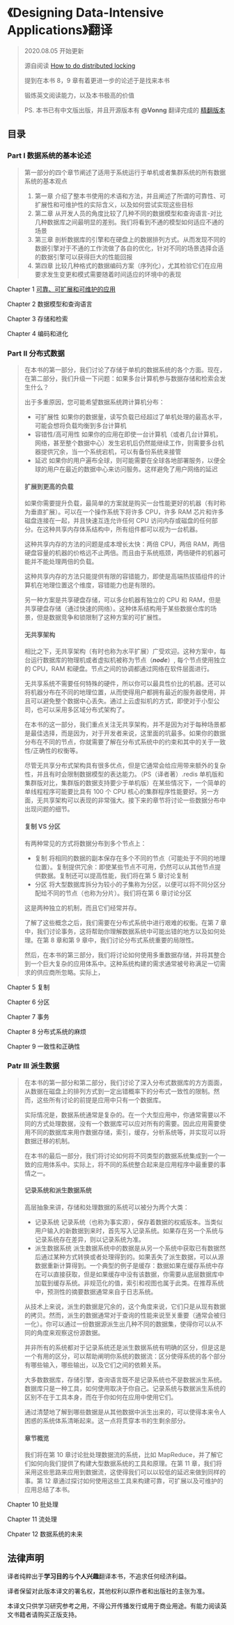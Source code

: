 # 《Designing Data-Intensive Applications》翻译

> 2020.08.05 开始更新
>
> 源自阅读 [How to do distributed locking](http://martin.kleppmann.com/2016/02/08/how-to-do-distributed-locking.html)
>
> 提到在本书 8，9 章有着更进一步的论述于是找来本书
>
> 锻炼英文阅读能力，以及本书极高的价值
>
> PS. 本书已有中文版出版，并且开源版本有 __@Vonng__ 翻译完成的 [精翻版本](https://github.com/Vonng/ddia)

## 目录

### Part I 数据系统的基本论述

> 第一部分的四个章节阐述了适用于系统运行于单机或者集群系统的所有数据系统的基本观点
>
> 1. 第一章 介绍了整本书使用的术语和方法，并且阐述了所谓的可靠性、可扩展性和可维护性的实际含义，以及如何尝试实现这些目标
> 2. 第二章 从开发人员的角度比较了几种不同的数据模型和查询语言-对比几种数据库之间最明显的差别。我们将看到不通的模型如何适应不通的场景
> 3. 第三章 剖析数据库的引擎和在硬盘上的数据排列方式。从而发现不同的数据引擎对于不通的工作流做了各自的优化，针对不同的场景选择合适的数据引擎可以获得巨大的性能回报
> 4. 第四章 比较几种格式的数据编码方案（序列化），尤其检验它们在应用要求发生变更和模式需要随着时间适应的环境中的表现

Chapter 1 [可靠、可扩展和可维护的应用](https://github.com/wendajiang/DesigningDataIntensiveApplications/blob/master/part1.FoundationasOfDataSystems/chapter1.Reliabel_ScalabelAndMaintainableApplications.md)

Chapter 2 数据模型和查询语言

Chapter 3 存储和检索

Chapter 4 编码和进化

### Part II 分布式数据

> 在本书的第一部分，我们讨论了存储于单机的数据系统的各个方面。现在，在第二部分，我们升级一下问题：如果多台计算机参与数据存储和检索会发生什么？
>
> 出于多重原因，您可能希望数据系统跨计算机分布：
>
> - 可扩展性
>   如果你的数据量，读写负载已经超过了单机处理的最高水平，可能会想将负载均衡到多台计算机
> - 容错性/高可用性
>   如果你的应用在即使一台计算机（或者几台计算机，网络，甚至整个数据中心）发生宕机后仍然能继续工作，则需要多台机器提供冗余，当一个系统宕机，可以有备份系统来接管
> - 延迟
>   如果你的用户遍布全球，则可能需要在全球各地部署服务，以便全球的用户在最近的数据中心来访问服务。这样避免了用户网络的延迟
>
> #### 扩展到更高的负载
>
> 如果你需要提升负载，最简单的方案就是购买一台性能更好的机器（有时称为垂直扩展）。可以在一个操作系统下将许多 CPU，许多 RAM 芯片和许多磁盘连接在一起，并且快速互连允许任何 CPU 访问内存或磁盘的任何部分。在这种共享内存体系结构中，所有组件都可以视为一台机器。
>
> 这种共享内存的方法的问题是成本增长太快：两倍 CPU，两倍 RAM，两倍硬盘容量的机器的价格远不止两倍。而且由于系统瓶颈，两倍硬件的机器可能并不能处理两倍的负载。
>
> 这种共享内存的方法只能提供有限的容错能力，即使是高端热拔插组件的计算机在地理位置这个维度，容错能力也是有限的。
>
> 另一种方案是共享硬盘存储，可以多台机器有独立的 CPU 和 RAM，但是共享硬盘存储（通过快速的网络）。这种体系结构用于某些数据仓库的场景，但是数据竞争和锁限制了这种方案的可扩展性。
>
> #### 无共享架构
>
> 相比之下，无共享架构（有时也称为水平扩展）广受欢迎。这种方案中，每台运行数据库的物理机或者虚拟机被称为节点（***node***）, 每个节点使用独立的 CPU，RAM 和硬盘。节点之间的协调都通过网络在软件层面进行。
>
> 无共享系统不需要任何特殊的硬件，所以你可以最具性价比的机器。还可以将机器分布在不同的地理位置，从而使得用户都拥有最近的服务器使用，并且可以避免整个数据中心丢失。通过上云虚拟机的方式，即使对于小型公司，也可以采用多区域分布式架构了。
>
> 在本书的这一部分，我们重点关注无共享架构，并不是因为对于每种场景都是最佳选择，而是因为，对于开发者来说，这里面的坑最多。如果你的数据分布在不同的节点，你就需要了解在分布式系统中的约束和其中的关于一致性/正确性的权衡等。
>
> 尽管无共享分布式架构具有很多优点，但是它通常会给应用带来额外的复杂性，并且有时会限制数据模型的表达能力。（PS（译者著）.redis 单机版和集群版对比，集群版的数据支持要少于单机版）在某些情况下，一个简单的单线程程序可能要比具有 100 个 CPU 核心的集群程序性能要好。另一方面，无共享架构可以表现的非常强大。接下来的章节将讨论一些数据分布中出现问题的细节。
>
> #### 复制 VS 分区
>
> 有两种常见的方式将数据分布到多个节点上：
>
> - 复制
>   将相同的数据的副本保存在多个不同的节点（可能处于不同的地理位置）。复制提供冗余：即使某些节点不可用，仍然可以从其他节点提供数据。复制还可以提高性能，我们将在第 5 章讨论复制
> - 分区
>   将大型数据库拆分为较小的子集称为分区，以便可以将不同分区分配给不同的节点（也称为分片）。我们将在第 6 章讨论分区
>
> 这是两种独立的机制，而且它们经常并存。
>
> 了解了这些概念之后，我们需要在分布式系统中进行艰难的权衡。在第 7 章中，我们讨论事务，这将帮助你理解数据系统中可能出错的地方以及如何处理。在第 8 章和第 9 章中，我们讨论分布式系统重要的局限性。
>
> 然后，在本书的第三部分，我们将讨论如何使用多重数据存储，并将其整合到一个巨大复杂的应用体系中。这种系统构建的需求通常被号称满足一切需求的供应商所忽略。实际上，

Chapter 5 复制

Chapter 6 分区

Chapter 7 事务

Chapter 8 分布式系统的麻烦

Chapter 9 一致性和正确性

### Patr III 派生数据

> 在本书的第一部分和第二部分，我们讨论了深入分布式数据库的方方面面，从数据在磁盘上的排列方式到一定出错概率下的分布式一致性的限制。然而，这些所有讨论的前提是应用中只有一个数据库。
>
> 实际情况是，数据系统通常是复杂的。在一个大型应用中，你通常需要以不同的方式处理数据，没有一个数据库可以应对所有的需要。因此应用需要使用不同的数据库来用作数据存储，索引，缓存，分析系统等，并实现可以将数据迁移的机制。
>
> 在本书的最后一部分，我们将讨论如何将不同类型的数据系统集成到一个一致的应用体系中。实际上，将不同的系统整合起来是应用程序中最重要的事情之一。
>
> #### 记录系统和派生数据系统
>
> 高层抽象来讲，存储和处理数据的系统可以被分为两个大类：
>
> - 记录系统
>   记录系统（也称为事实源），保存着数据的权威版本。当类似用户输入的新数据到来时，首先写入记录系统。如果存在另一个系统与记录系统存在差异，则以记录系统为准。
> - 派生数据系统
>   派生数据系统中的数据是从另一个系统中获取已有数据然后通过某种方式转换或者处理得到的。如果丢失了派生数据，可以从源数据重新计算得到。一个典型的例子是缓存：数据如果在缓存系统中存在可以直接获取，但是如果缓存中没有该数据，你需要从底层数据库中加载到缓存系统。非规范化的值，索引和视图也属于此类。在推荐系统中，预测性的摘要数据通常来自于日志系统。
>
> 从技术上来说，派生的数据是冗余的，这个角度来说，它们只是从现有数据的拷贝。然而，派生的数据通常对于查询的性能来说至关重要（通常会被归一化）。你可以通过一份数据源派生出几种不同的数据集，使得你可以从不同的角度来观察这份源数据。
>
> 并非所有的系统都对于记录系统还是派生数据系统有明确的区分，但是这是一个有用的区分，可以帮助阐明你系统的数据流：区分使得系统的各个部分有哪些输入，哪些输出，以及它们之间的依赖关系。
>
> 大多数数据库，存储引擎，查询语言既不是记录系统也不是数据派生系统。数据库只是一种工具，如何使用取决于你自己。记录系统与数据派生系统的区别不在于工具本身，而在于你如何在应用中使用它们。
>
> 通过清楚地了解到哪些数据是从其他数据中派生出来的，可以使得本来令人困惑的系统体系清晰起来。这一点将贯穿本书的生剩余部分。
>
> #### 章节概览
>
> 我们将在第 10 章讨论批处理数据流的系统，比如 MapReduce，并了解它们如何向我们提供了构建大型数据系统的工具和原理。在第 11 章，我们将采用这些思路来应用到数据流，这使得我们可以以较低的延迟来做到同样的事。第 12 章通过探讨如何使用这些工具来构建可靠，可扩展以及可维护的应用总结了本书。

Chapter 10 批处理

Chapter 11 流处理

Chpater 12 数据系统的未来

## 法律声明

译者纯粹出于**学习目的**与**个人兴趣**翻译本书，不追求任何经济利益。

译者保留对此版本译文的署名权，其他权利以原作者和出版社的主张为准。

本译文只供学习研究参考之用，不得公开传播发行或用于商业用途。有能力阅读英文书籍者请购买正版支持。